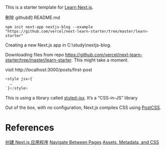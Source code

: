 This is a starter template for [Learn Next.js](https://nextjs.org/learn).

刪除 github的  README.md

`npm init next-app nextjs-blog --example "https://github.com/vercel/next-learn-starter/tree/master/learn-starter"`

Creating a new Next.js app in C:\study\nextjs-blog.

Downloading files from repo https://github.com/vercel/next-learn-starter/tree/master/learn-starter. This might take a moment.

visit http://localhost:3000/posts/first-post

```js
<style jsx>{`
  …
`}</style>
```

This is using a library called [styled-jsx](https://github.com/vercel/styled-jsx). It’s a “CSS-in-JS” library

Out of the box, with no configuration, Next.js compiles CSS using [PostCSS](https://postcss.org/).

# References

[创建 Next.js 应用程序](https://www.nextjs.cn/learn/basics/create-nextjs-app/setup)
[Navigate Between Pages](https://nextjs.org/learn/basics/navigate-between-pages)
[Assets, Metadata, and CSS](https://nextjs.org/learn/basics/assets-metadata-css)
